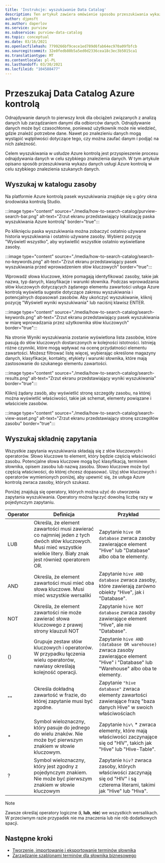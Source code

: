 ```yaml
---
title: 'Instrukcje: wyszukiwanie Data Catalog'
description: Ten artykuł zawiera omówienie sposobu przeszukiwania wykazu danych.
author: djpmsft
ms.author: daperlov
ms.service: purview
ms.subservice: purview-data-catalog
ms.topic: conceptual
ms.date: 03/16/2021
ms.openlocfilehash: 7799266bf9cece1ed789d6fab64ec970a09fbfcb
ms.sourcegitcommit: 32e0fedb80b5a5ed0d2336cea18c3ec3b5015ca1
ms.translationtype: MT
ms.contentlocale: pl-PL
ms.lasthandoff: 03/30/2021
ms.locfileid: "104588477"
---
```

# <a name="search-the-azure-purview-data-catalog"></a>Przeszukaj Data Catalog Azure kontrolą

Odnajdywanie danych to pierwszy krok dla obciążeń związanych z analizą danych lub zarządzaniem danymi dla odbiorców danych. Odnajdywanie danych może być czasochłonne, ponieważ użytkownik może nie wiedzieć, gdzie znaleźć potrzebne dane. Nawet po znalezieniu danych mogą wystąpić wątpliwości dotyczące tego, czy można zaufać danym i podjąć na nich zależność.

Celem wyszukiwania w usłudze Azure kontrolą jest przyspieszenie procesu odnajdywania danych w celu szybkiego znalezienia danych. W tym artykule opisano sposób przeszukiwania wykazu danych usługi Azure kontrolą w celu szybkiego znalezienia szukanych danych.

## <a name="search-the-catalog-for-assets"></a>Wyszukaj w katalogu zasoby

Na platformie Azure kontrolą pasek wyszukiwania znajduje się u góry okna środowiska kontrolą Studio.

:::image type="content" source="./media/how-to-search-catalog/purview-search-bar.png" alt-text="Zrzut ekranu przedstawiający lokalizację paska wyszukiwania Azure kontrolą" border="true":::

Po kliknięciu paska wyszukiwania można zobaczyć ostatnio używane historia wyszukiwania i ostatnio używane zasoby. Wybierz pozycję "Wyświetl wszystko", aby wyświetlić wszystkie ostatnio wyświetlane zasoby.

:::image type="content" source="./media/how-to-search-catalog/search-no-keywords.png" alt-text="Zrzut ekranu przedstawiający pasek wyszukiwania przed wprowadzeniem słów kluczowych" border="true":::

Wprowadź słowa kluczowe, które pomagają identyfikować zasoby, takie jak nazwa, typ danych, klasyfikacje i warunki słownika. Podczas wprowadzania słów kluczowych dotyczących żądanego elementu zawartości usługa Azure kontrolą wyświetla sugestie dotyczące zakresu wyszukiwania i potencjalnych dopasowań zasobów. Aby ukończyć wyszukiwanie, kliknij pozycję "Wyświetl wyniki wyszukiwania" lub naciśnij klawisz ENTER.

:::image type="content" source="./media/how-to-search-catalog/search-keywords.png" alt-text="Zrzut ekranu przedstawiający pasek wyszukiwania w miarę wprowadzania przez użytkownika słów kluczowych" border="true":::

Na stronie Wyniki wyszukiwania zostanie wyświetlona lista zasobów, które pasują do słów kluczowych dostarczonych w kolejności istotności. Istnieją różne czynniki, które mogą wpływać na ocenę przydatności elementu zawartości. Możesz filtrować listę więcej, wybierając określone magazyny danych, klasyfikacje, kontakty, etykiety i warunki słownika, które mają zastosowanie do szukanego elementu zawartości.

:::image type="content" source="./media/how-to-search-catalog/search-results.png" alt-text="Zrzut ekranu przedstawiający wyniki wyszukiwania" border="true":::

 Kliknij żądany zasób, aby wyświetlić stronę szczegóły zasobu, na której można wyświetlić właściwości, takie jak schemat, elementy powiązane i właściciele zasobów.

:::image type="content" source="./media/how-to-search-catalog/search-view-asset.png" alt-text="Zrzut ekranu przedstawiający stronę szczegółów zasobu" border="true":::

## <a name="search-query-syntax"></a>Wyszukaj składnię zapytania

Wszystkie zapytania wyszukiwania składają się z słów kluczowych i operatorów. Słowo kluczowe to element, który będzie częścią właściwości zasobu. Potencjalne słowa kluczowe mogą być klasyfikacją, terminem słownika, opisem zasobu lub nazwą zasobu. Słowo kluczowe może być częścią właściwości, do której chcesz dopasować. Użyj słów kluczowych i operatorów wymienionych poniżej, aby upewnić się, że usługa Azure kontrolą zwraca zasoby, których szukasz. 

Poniżej znajdują się operatory, których można użyć do utworzenia zapytania wyszukiwania. Operatory można łączyć dowolną liczbę razy w pojedynczym zapytaniu.

| Operator | Definicja | Przykład |
| -------- | ---------- | ------- |
| LUB | Określa, że element zawartości musi zawierać co najmniej jeden z tych dwóch słów kluczowych. Musi mieć wszystkie wielkie litery. Biały znak jest również operatorem OR.  | Zapytanie `hive OR database` zwraca zasoby zawierające element "Hive" lub "Database" albo oba te elementy. |
| AND | Określa, że element zawartości musi mieć oba słowa kluczowe. Musi mieć wszystkie wersaliki | Zapytanie `hive AND database` zwraca zasoby, które zawierają zarówno obiekty "Hive", jak i "Database". |
| NOT | Określa, że element zawartości nie może zawierać słowa kluczowego z prawej strony klauzuli NOT | Zapytanie `hive NOT database` zwraca zasoby zawierające element "Hive", ale nie "Database". |
| () | Grupuje zestaw słów kluczowych i operatorów. W przypadku łączenia wielu operatorów, nawiasy określają kolejność operacji. | Zapytanie `hive AND (database OR warehouse)` zwraca zasoby zawierające element "Hive" i "Database" lub "Warehouse" albo oba te elementy. |
| "" | Określa dokładną zawartość w frazie, do której zapytanie musi być zgodne. | Zapytanie `"hive database"` zwraca elementy zawartości zawierające frazę "baza danych Hive" w swoich właściwościach |
| * | Symbol wieloznaczny, który pasuje do jednego do wielu znaków. Nie może być pierwszym znakiem w słowie kluczowym. | Zapytanie `hiv\` * zwraca elementy, które mają właściwości zaczynające się od "HIV", takich jak "Hive" lub "Hive-Table". |
| ? | Symbol wieloznaczny, który jest zgodny z pojedynczym znakiem. Nie może być pierwszym znakiem w słowie kluczowym | Zapytanie `hiv?` zwraca zasoby, których właściwości zaczynają się od "HIV" i są czterema literami, takimi jak "Hive" lub "Hiva". |

> [!Note]
> Zawsze określaj operatory logiczne (**i**, **lub**, **nie**) we wszystkich wersalikach. W przeciwnym razie przypadek nie ma znaczenia lub nie rób dodatkowych spacji.

## <a name="next-steps"></a>Następne kroki

- [Tworzenie, importowanie i eksportowanie terminów słownika](how-to-create-import-export-glossary.md)
- [Zarządzanie szablonami terminów dla słownika biznesowego](how-to-manage-term-templates.md)
